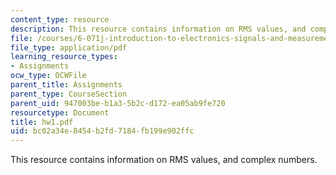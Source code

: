 ```yaml
---
content_type: resource
description: This resource contains information on RMS values, and complex numbers.
file: /courses/6-071j-introduction-to-electronics-signals-and-measurement-spring-2006/bc02a34e8454b2fd7184fb199e902ffc_hw1.pdf
file_type: application/pdf
learning_resource_types:
- Assignments
ocw_type: OCWFile
parent_title: Assignments
parent_type: CourseSection
parent_uid: 947003be-b1a3-5b2c-d172-ea05ab9fe720
resourcetype: Document
title: hw1.pdf
uid: bc02a34e-8454-b2fd-7184-fb199e902ffc
---
```

This resource contains information on RMS values, and complex numbers.


